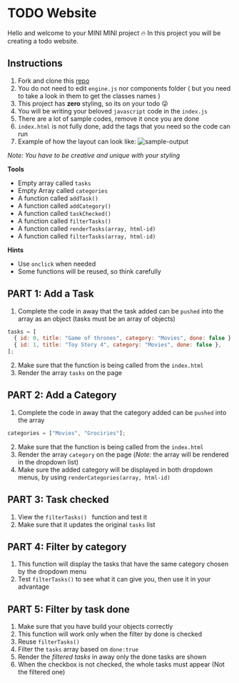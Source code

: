 # TODO Website

Hello and welcome to your MINI MINI project 🔥
In this project you will be creating a todo website.

## Instructions

1. Fork and clone this [repo](https://github.com/JoinCODED/TASK-todo-app)
2. You do not need to edit `engine.js` nor components folder ( but you need to take a look in them to get the classes names )
3. This project has **zero** styling, so its on your todo 😜
4. You will be writing your beloved `javascript` code in the `index.js`
5. There are a lot of sample codes, remove it once you are done
6. `index.html` is not fully done, add the tags that you need so the code can run
7. Example of how the layout can look like:
   ![sample-output](https://i.ibb.co/X70ZNTm/MP.png)

_Note: You have to be creative and unique with your styling_

**Tools**

- Empty array called `tasks`
- Empty Array called `categories`
- A function called `addTask()`
- A function called `addCategory()`
- A function called `taskChecked()`
- A function called `filterTasks()`
- A function called `renderTasks(array, html-id)`
- A function called `filterTasks(array, html-id)`

**Hints**

- Use `onclick` when needed
- Some functions will be reused, so think carefully

## PART 1: Add a Task

1. Complete the code in away that the task added can be `pushed` into the array as an object (tasks must be an array of objects)

```javascript
tasks = [
  { id: 0, title: "Game of thrones", category: "Movies", done: false },
  { id: 1, title: "Toy Story 4", category: "Movies", done: false },
];
```

2. Make sure that the function is being called from the `index.html`
3. Render the array `tasks` on the page

## PART 2: Add a Category

1. Complete the code in away that the category added can be `pushed` into the array

```javascript
categories = ["Movies", "Grociries"];
```

2. Make sure that the function is being called from the `index.html`
3. Render the array `category` on the page
   (_Note:_ the array will be rendered in the dropdown list)
4. Make sure the added category will be displayed in both dropdown menus, by using `renderCategories(array, html-id)`

## PART 3: Task checked

1. View the `filterTasks() ` function and test it
2. Make sure that it updates the original `tasks` list

## PART 4: Filter by category

1. This function will display the tasks that have the same category chosen by the dropdown menu
2. Test `filterTasks()` to see what it can give you, then use it in your advantage

## PART 5: Filter by task done

1. Make sure that you have build your objects correctly
2. This function will work only when the filter by done is checked
3. Reuse `filterTasks()`
4. Filter the `tasks` array based on `done:true`
5. Render the _filtered tasks_ in away only the done tasks are shown
6. When the checkbox is not checked, the whole tasks must appear (Not the filtered one)
